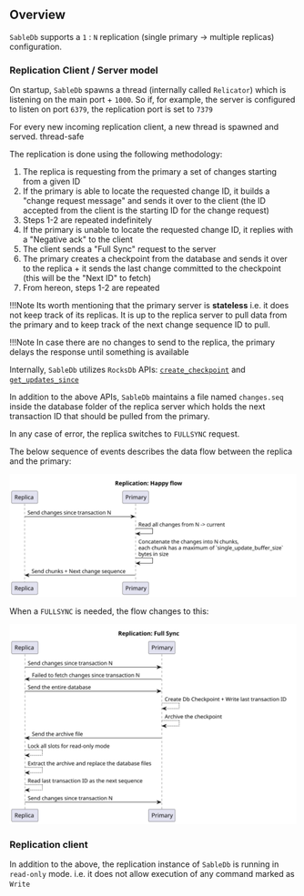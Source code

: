 ## Overview

`SableDb` supports a `1` : `N` replication (single primary -> multiple replicas) configuration.

### Replication Client / Server model

On startup, `SableDb` spawns a thread (internally called `Relicator`) which is listening on the main port + `1000`.
So if, for example, the server is configured to listen on port `6379`, the replication port is set to `7379`

For every new incoming replication client, a new thread is spawned and served.
thread-safe

The replication is done using the following methodology:

1. The replica is requesting from the primary a set of changes starting from a given ID
2. If the primary is able to locate the requested change ID, it builds a "change request message" and sends it over to the client (the ID accepted from the client is the starting ID for the change request)
3. Steps 1-2 are repeated indefinitely
4. If the primary is unable to locate the requested change ID, it replies with a "Negative ack" to the client
5. The client sends a "Full Sync" request to the server
6. The primary creates a checkpoint from the database and sends it over to the replica + it sends the last change committed to the checkpoint (this will be the "Next ID" to fetch)
7. From hereon, steps 1-2 are repeated

!!!Note
    Its worth mentioning that the primary server is **stateless** i.e. it does not keep track of its replicas. It is up to the 
    replica server to pull data from the primary and to keep track of the next change sequence ID to pull.

!!!Note
    In case there are no changes to send to the replica, the primary delays the response until something is available


Internally, `SableDb` utilizes `RocksDb` APIs: [`create_checkpoint`][1] and [`get_updates_since`][2]

In addition to the above APIs, `SableDb` maintains a file named `changes.seq` inside the database folder of the replica server
which holds the next transaction ID that should be pulled from the primary.

In any case of error, the replica switches to `FULLSYNC` request.

The below sequence of events describes the data flow between the replica and the primary:

![changes sync](../images/happy-flow-sync.svg)

When a `FULLSYNC` is needed, the flow changes to this:

![fullsync](../images/fullsync.svg)

### Replication client

In addition to the above, the replication instance of `SableDb` is running in `read-only` mode. i.e. it does not allow
execution of any command marked as `Write`

[1]: https://github.com/facebook/rocksdb/wiki/Checkpoints
[2]: https://github.com/facebook/rocksdb/wiki/Replication-Helpers
